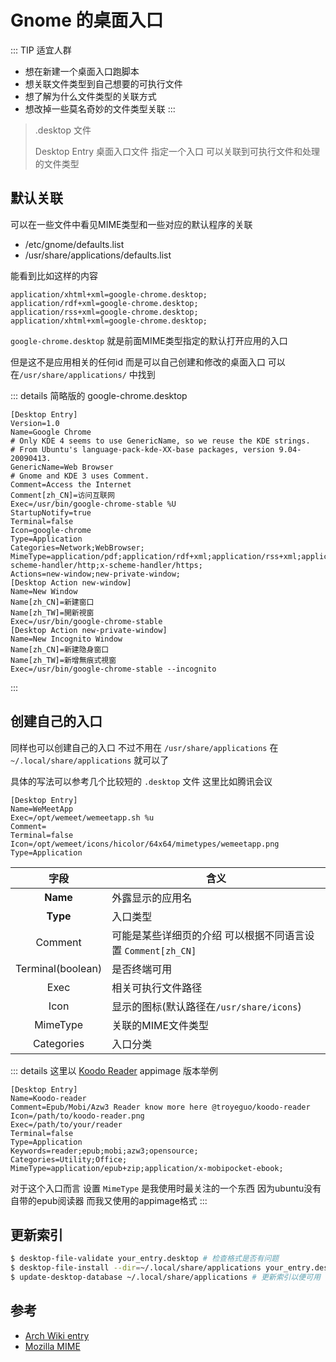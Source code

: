 # Gnome 的桌面入口

::: TIP 适宜人群
- 想在新建一个桌面入口跑脚本
- 想关联文件类型到自己想要的可执行文件
- 想了解为什么文件类型的关联方式
- 想改掉一些莫名奇妙的文件类型关联
:::

> .desktop 文件
> 
> Desktop Entry 桌面入口文件 指定一个入口 可以关联到可执行文件和处理的文件类型

## 默认关联

可以在一些文件中看见MIME类型和一些对应的默认程序的关联

- /etc/gnome/defaults.list
- /usr/share/applications/defaults.list

能看到比如这样的内容

```
application/xhtml+xml=google-chrome.desktop;
application/rdf+xml=google-chrome.desktop;
application/rss+xml=google-chrome.desktop;
application/xhtml+xml=google-chrome.desktop;
```

`google-chrome.desktop` 就是前面MIME类型指定的默认打开应用的入口

但是这不是应用相关的任何id 而是可以自己创建和修改的桌面入口 可以在`/usr/share/applications/` 中找到

::: details 简略版的 google-chrome.desktop

```desktop
[Desktop Entry]
Version=1.0
Name=Google Chrome
# Only KDE 4 seems to use GenericName, so we reuse the KDE strings.
# From Ubuntu's language-pack-kde-XX-base packages, version 9.04-20090413.
GenericName=Web Browser
# Gnome and KDE 3 uses Comment.
Comment=Access the Internet
Comment[zh_CN]=访问互联网
Exec=/usr/bin/google-chrome-stable %U
StartupNotify=true
Terminal=false
Icon=google-chrome
Type=Application
Categories=Network;WebBrowser;
MimeType=application/pdf;application/rdf+xml;application/rss+xml;application/xhtml+xml;application/xhtml_xml;application/xml;image/gif;image/jpeg;image/png;image/webp;text/html;text/xml;x-scheme-handler/http;x-scheme-handler/https;
Actions=new-window;new-private-window;
[Desktop Action new-window]
Name=New Window
Name[zh_CN]=新建窗口
Name[zh_TW]=開新視窗
Exec=/usr/bin/google-chrome-stable
[Desktop Action new-private-window]
Name=New Incognito Window
Name[zh_CN]=新建隐身窗口
Name[zh_TW]=新增無痕式視窗
Exec=/usr/bin/google-chrome-stable --incognito
```
:::

## 创建自己的入口

同样也可以创建自己的入口 不过不用在 `/usr/share/applications` 在 `~/.local/share/applications` 就可以了

具体的写法可以参考几个比较短的 `.desktop` 文件 这里比如腾讯会议

```
[Desktop Entry]
Name=WeMeetApp
Exec=/opt/wemeet/wemeetapp.sh %u
Comment=
Terminal=false
Icon=/opt/wemeet/icons/hicolor/64x64/mimetypes/wemeetapp.png
Type=Application
```

| 字段 | 含义 |
| :---: | -- |
| **Name** | 外露显示的应用名 |
| **Type** | 入口类型 |
| Comment | 可能是某些详细页的介绍 可以根据不同语言设置 `Comment[zh_CN]` |
| Terminal(boolean) | 是否终端可用 |
| Exec | 相关可执行文件路径 |
| Icon | 显示的图标(默认路径在`/usr/share/icons`) |
| MimeType | 关联的MIME文件类型 |
| Categories | 入口分类 |


::: details 这里以 [Koodo Reader](https://github.com/troyeguo/koodo-reader) appimage 版本举例
```
[Desktop Entry]
Name=Koodo-reader
Comment=Epub/Mobi/Azw3 Reader know more here @troyeguo/koodo-reader
Icon=/path/to/koodo-reader.png
Exec=/path/to/your/reader
Terminal=false
Type=Application
Keywords=reader;epub;mobi;azw3;opensource;
Categories=Utility;Office;
MimeType=application/epub+zip;application/x-mobipocket-ebook;
```

对于这个入口而言 设置 `MimeType` 是我使用时最关注的一个东西 因为ubuntu没有自带的epub阅读器 而我又使用的appimage格式
:::

## 更新索引


```sh
$ desktop-file-validate your_entry.desktop # 检查格式是否有问题
$ desktop-file-install --dir=~/.local/share/applications your_entry.desktop # 将入口文件放入指定目录 似乎直接 mv 也行
$ update-desktop-database ~/.local/share/applications # 更新索引以便可用
```

## 参考

- [Arch Wiki entry](https://wiki.archlinux.org/title/desktop_entries)
- [Mozilla MIME](https://developer.mozilla.org/zh-CN/docs/Web/HTTP/Basics_of_HTTP/MIME_types/Common_types)